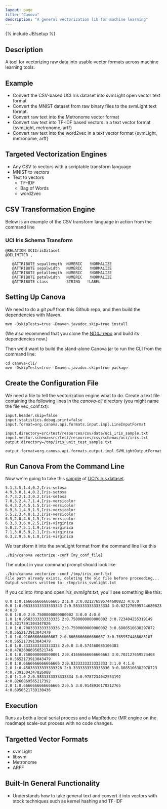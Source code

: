 ```yaml
---
layout: page
title: "Canova"
description: "A general vectorization lib for machine learning"
---
```

{% include JB/setup %}

## Description

A tool for vectorizing raw data into usable vector formats across machine learning tools.

## Example

 * Convert the CSV-based UCI Iris dataset into svmLight open vector text format
 * Convert the MNIST dataset from raw binary files to the svmLight text format.
 * Convert raw text into the Metronome vector format
 * Convert raw text into TF-IDF based vectors in a text vector format {svmLight, metronome, arff}
 * Convert raw text into the word2vec in a text vector format {svmLight, metronome, arff}

## Targeted Vectorization Engines

 * Any CSV to vectors with a scriptable transform language
 * MNIST to vectors
 * Text to vectors
    * TF-IDF
    * Bag of Words
    * word2vec

## CSV Transformation Engine

Below is an example of the CSV transform language in action from the command line

### UCI Iris Schema Transform

```
@RELATION UCIIrisDataset
@DELIMITER ,
 
   @ATTRIBUTE sepallength  NUMERIC   !NORMALIZE
   @ATTRIBUTE sepalwidth   NUMERIC   !NORMALIZE
   @ATTRIBUTE petallength  NUMERIC   !NORMALIZE
   @ATTRIBUTE petalwidth   NUMERIC   !NORMALIZE
   @ATTRIBUTE class        STRING   !LABEL
```

## Setting Up Canova

We need to do a *git pull* from this Github repo, and then build the dependencies with Maven. 

```
mvn -DskipTests=true -Dmaven.javadoc.skip=true install
```
(We also recommend that you clone the [ND4J repo](https://github.com/deeplearning4j/nd4j) and build its dependencies now.)

Then we'd want to build the stand-alone Canova jar to run the CLI from the command line:

```
cd canova-cli/
mvn -DskipTests=true -Dmaven.javadoc.skip=true package
```

## Create the Configuration File

We need a file to tell the vectorization engine what to do. Create a text file containing the following lines in the *canova-cli* directory (you might name the file vec_conf.txt):

```
input.header.skip=false
input.statistics.debug.print=false
input.format=org.canova.api.formats.input.impl.LineInputFormat

input.directory=src/test/resources/csv/data/uci_iris_sample.txt
input.vector.schema=src/test/resources/csv/schemas/uci/iris.txt
output.directory=/tmp/iris_unit_test_sample.txt

output.format=org.canova.api.formats.output.impl.SVMLightOutputFormat
```

## Run Canova From the Command Line

Now we're going to take this [sample](https://github.com/deeplearning4j/Canova/blob/master/canova-cli/src/test/resources/csv/data/uci_iris_sample.txt) of [UCI's Iris dataset](https://archive.ics.uci.edu/ml/machine-learning-databases/iris/iris.data).

```
5.1,3.5,1.4,0.2,Iris-setosa
4.9,3.0,1.4,0.2,Iris-setosa
4.7,3.2,1.3,0.2,Iris-setosa
7.0,3.2,4.7,1.4,Iris-versicolor
6.4,3.2,4.5,1.5,Iris-versicolor
6.9,3.1,4.9,1.5,Iris-versicolor
5.5,2.3,4.0,1.3,Iris-versicolor
6.5,2.8,4.6,1.5,Iris-versicolor
6.3,3.3,6.0,2.5,Iris-virginica
5.8,2.7,5.1,1.9,Iris-virginica
7.1,3.0,5.9,2.1,Iris-virginica
6.3,2.9,5.6,1.8,Iris-virginica
```

We transform it into the svmLight format from the command line like this

```
./bin/canova vectorize -conf [my_conf_file]
```

The output in your command prompt should look like

```
./bin/canova vectorize -conf /tmp/iris_conf.txt 
File path already exists, deleting the old file before proceeding...
Output vectors written to: /tmp/iris_svmlight.txt

```
If you cd into /tmp and open *iris_svmlight.txt*, you'll see something like this:

```
0.0 1:0.1666666666666665 2:1.0 3:0.021276595744680823 4:0.0
0.0 1:0.08333333333333343 2:0.5833333333333334 3:0.021276595744680823 4:0.0
0.0 1:0.0 2:0.7500000000000002 3:0.0 4:0.0
1.0 1:0.9583333333333335 2:0.7500000000000002 3:0.723404255319149 4:0.5217391304347826
1.0 1:0.7083333333333336 2:0.7500000000000002 3:0.6808510638297872 4:0.5652173913043479
1.0 1:0.916666666666667 2:0.6666666666666667 3:0.7659574468085107 4:0.5652173913043479
1.0 1:0.3333333333333333 2:0.0 3:0.574468085106383 4:0.47826086956521746
1.0 1:0.7500000000000001 2:0.41666666666666663 3:0.702127659574468 4:0.5652173913043479
2.0 1:0.6666666666666666 2:0.8333333333333333 3:1.0 4:1.0
2.0 1:0.45833333333333326 2:0.3333333333333336 3:0.8085106382978723 4:0.7391304347826088
2.0 1:1.0 2:0.5833333333333334 3:0.9787234042553192 4:0.8260869565217392
2.0 1:0.6666666666666666 2:0.5 3:0.9148936170212765 4:0.6956521739130436
```

## Execution

Runs as both a local serial process and a MapReduce (MR engine on the roadmap) scale-out process with no code changes.

## Targetted Vector Formats
* svmLight
* libsvm
* Metronome
* ARFF

## Built-In General Functionality
* Understands how to take general text and convert it into vectors with stock techniques such as kernel hashing and TF-IDF
